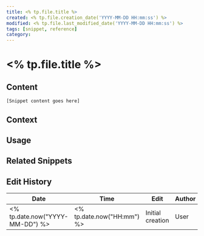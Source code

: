 ```yaml
---
title: <% tp.file.title %>
created: <% tp.file.creation_date('YYYY-MM-DD HH:mm:ss') %>
modified: <% tp.file.last_modified_date('YYYY-MM-DD HH:mm:ss') %>
tags: [snippet, reference]
category: 
---
```


# <% tp.file.title %>

## Content
```
[Snippet content goes here]
```

## Context
<!-- Where this snippet came from and why it's important -->

## Usage
<!-- How to use this information -->

## Related Snippets
<!-- Links to related snippets -->

## Edit History

| Date | Time | Edit | Author |
| ---- | ---- | ---- | ------ |
| <% tp.date.now("YYYY-MM-DD") %> | <% tp.date.now("HH:mm") %> | Initial creation | User |
